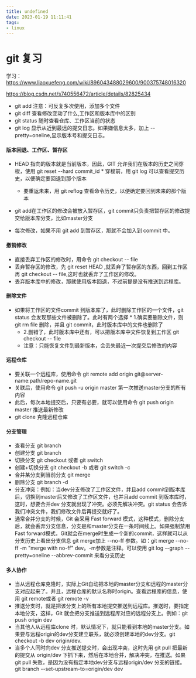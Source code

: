 ```yaml
---
title: undefined
date: 2023-01-19 11:11:41
tags:
- linux
---
```


# git 复习

学习：https://www.liaoxuefeng.com/wiki/896043488029600/900375748016320

https://blog.csdn.net/s740556472/article/details/82825434

* git add <file> 注意：可反复多次使用，添加多个文件
* git diff 查看修改变动了什么,工作区和版本库中的区别
* git status 随时查看仓库、工作区当前的状态
* git log 显示从近到最远的提交日志。如果嫌信息太多，加上 --pretty=oneline,显示版本号和提交日志。
#### 版本回退、工作区、暂存区

* HEAD 指向的版本就是当前版本，因此，GIT 允许我们在版本的历史之间穿梭，使用 git reset --hard commit_id    * 穿梭前，用 git log 可以查看提交历史，以便确定要回退到那个版本
    * 要重返未来，用 git reflog 查看命令历史，以便确定要回到未来的那个版本

* git add在工作区的修改会被放入暂存区，git commit只负责把暂存区的修改提交给版本库分支，比如master分支
* 每次修改，如果不用 git add 到暂存区，那就不会加入到 commit 中。
#### 撤销修改

* 直接丢弃工作区的修改时，用命令 git checkout -- file
* 丢弃暂存区的修改，先 git reset HEAD <file>,就丢弃了暂存区的东西，回到工作区再 git checkout -- file,这时也就丢弃了工作区的修改。
* 丢弃版本库中的修改，那就使用版本回退，不过前提是没有推送到远程库。
#### 删除文件

* 如果将工作区的文件commit 到版本库了，此时删除工作区的一个文件，git status 会发现那些文件被删除了。此时有两个选择    * 1.确实要删除文件，则 git rm file 删除，并且 git commit，此时版本库中的文件也删除了
    * 2.删错了，此时版本库中还有，可以把版本库中文件恢复到工作区 git checkout -- file
    * 注意：只能恢复文件到最新版本，会丢失最近一次提交后修改的内容
#### 远程仓库

* 要关联一个远程库，使用命令 git remote add origin git@server-name:path/repo-name.git
* 关联后，使用命令 git push -u origin master 第一次推送master分支的所有内容
* 此后，每次本地提交后，只要有必要，就可以使用命令 git push origin master 推送最新修改
* git clone 克隆远程仓库
#### 分支管理

* 查看分支 git branch
* 创建分支 git branch <name>
* 切换分支 git checkout <name> 或者 git switch <name>
* 创建+切换分支 git checkout -b <name> 或者 git switch -c <name>
* 合并某分支到当前分支 git merge <name>
* 删除分支 git branch -d <name>
* 分支冲突：例如：当dev分支修改了工作区文件，并且add commit到版本库后，切换到master后又修改了工作区文件，也并且add commit 到版本库时，这时，想要合并dev 分支就出现了冲突。必须先解决冲突。git status 会告诉我们冲突文件，我们修改文件后再提交就好了。
* 通常合并分支的时候，Git 会采用 Fast forward 模式，这种模式，删除分支后，就会丢弃分支信息，分支是和master分支在一条时间线上。如果强制禁用Fast forward模式，Git就会在merge时生成一个新的commit，这样就可以从分支历史上看出分支信息 git merge加上 --no-ff 参数。如：git merge --no-ff -m "merge with no-ff" dev。-m参数是注释。可以使用 git log --graph --pretty=oneline --abbrev-commit 来看分支历史
#### 多人协作

* 当从远程仓库克隆时，实际上Git自动把本地的master分支和远程的master分支对应起来了。并且，远程仓库的默认名称时origin。查看远程库的信息，使用 git remote或者 git remote -v
* 推送分支时，就是把该分支上的所有本地提交推送到远程库。推送时，要指定本地分支，这样，Git 就会把分支推送到远程库对应的远程分支上。例如：git push origin dev
* 当其他人从远程库clone 时，默认情况下，就只能看到本地的master分支。如果要与远程origin的dev分支建立联系，就必须创建本地的dev分支。git checkout -b dev origin/dev.
* 当多个人同时向dev 分支推送提交时，会出现冲突，这时先用 git pull 把最新的提交从 origin/dev 下抓下来，然后在本地合并，解决冲突，在推送。如果git pull 失败，是因为没有指定本地dev分支与远程origin/dev 分支的链接。git branch --set-upstream-to=origin/dev dev
